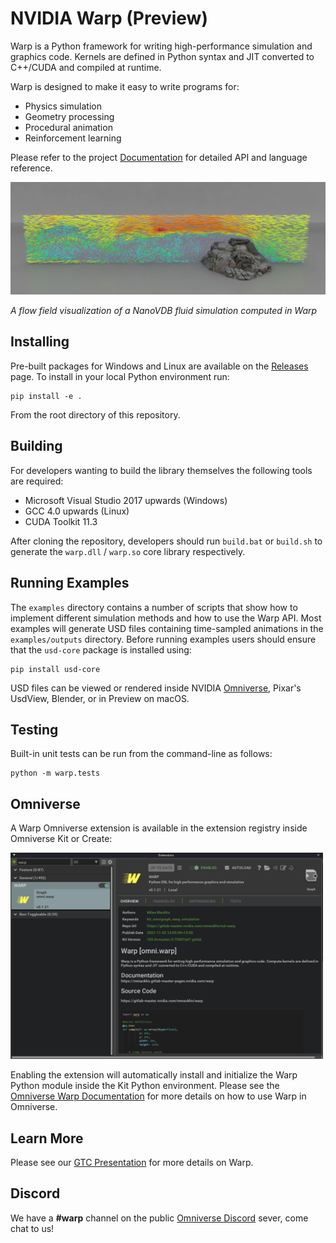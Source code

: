 # NVIDIA Warp (Preview)

Warp is a Python framework for writing high-performance simulation and graphics code. Kernels are defined in Python syntax and JIT converted to C++/CUDA and compiled at runtime.

Warp is designed to make it easy to write programs for:

* Physics simulation
* Geometry processing
* Procedural animation
* Reinforcement learning

Please refer to the project [Documentation](https://nvidia.github.io/warp/) for detailed API and language reference.

<img src="./docs/img/nvdb_flow.png"/>

_A flow field visualization of a NanoVDB fluid simulation computed in Warp_

## Installing

Pre-built packages for Windows and Linux are available on the [Releases](https://github.com/NVIDIA/warp) page. To install in your local Python environment run:

    pip install -e .

From the root directory of this repository.

## Building

For developers wanting to build the library themselves the following tools are required:

* Microsoft Visual Studio 2017 upwards (Windows)
* GCC 4.0 upwards (Linux)
* CUDA Toolkit 11.3

After cloning the repository, developers should run `build.bat` or `build.sh` to generate the `warp.dll` / `warp.so` core library respectively.

## Running Examples

The `examples` directory contains a number of scripts that show how to implement different simulation methods and how to use the Warp API. Most examples will generate USD files containing time-sampled animations in the ``examples/outputs`` directory. Before running examples users should ensure that the ``usd-core`` package is installed using:

    pip install usd-core
    
USD files can be viewed or rendered inside NVIDIA [Omniverse](https://developer.nvidia.com/nvidia-omniverse-platform), Pixar's UsdView, Blender, or in Preview on macOS.

## Testing

Built-in unit tests can be run from the command-line as follows:

    python -m warp.tests

## Omniverse

A Warp Omniverse extension is available in the extension registry inside Omniverse Kit or Create:

<img src="./docs/img/omniverse.png" width=500px/>

Enabling the extension will automatically install and initialize the Warp Python module inside the Kit Python environment. Please see the [Omniverse Warp Documentation](http://docs.omniverse.nvidia.com/extensions/warp.html) for more details on how to use Warp in Omniverse.

## Learn More

Please see our [GTC Presentation](https://www.nvidia.com/gtc/session-catalog/?search=warp&tab.scheduledorondemand=1583520458947001NJiE&search=warp#/session/16384065793850013gEx) for more details on Warp.

## Discord

We have a **#warp** channel on the public [Omniverse Discord](https://discord.com/invite/XWQNJDNuaC) sever, come chat to us!





